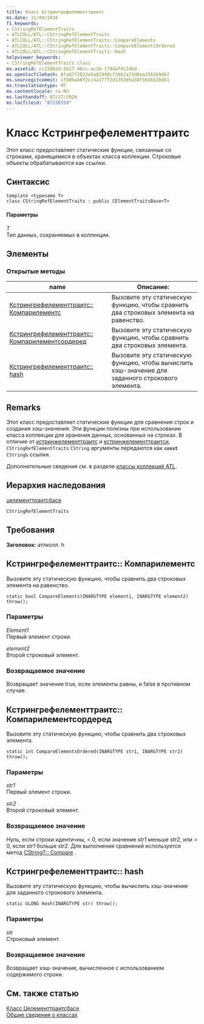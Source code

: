 ```yaml
---
title: Класс Кстрингрефелементтраитс
ms.date: 11/04/2016
f1_keywords:
- CStringRefElementTraits
- ATLCOLL/ATL::CStringRefElementTraits
- ATLCOLL/ATL::CStringRefElementTraits::CompareElements
- ATLCOLL/ATL::CStringRefElementTraits::CompareElementsOrdered
- ATLCOLL/ATL::CStringRefElementTraits::Hash
helpviewer_keywords:
- CStringRefElementTraits class
ms.assetid: cc15062d-5627-46cc-ac2b-1744afdc2dbd
ms.openlocfilehash: 6fa8772033a5a82940cf30b2a73d6ea356269d67
ms.sourcegitcommit: 1f009ab0f2cc4a177f2d1353d5a38f164612bdb1
ms.translationtype: MT
ms.contentlocale: ru-RU
ms.lasthandoff: 07/27/2020
ms.locfileid: "87226559"
---
```

# <a name="cstringrefelementtraits-class"></a>Класс Кстрингрефелементтраитс

Этот класс предоставляет статические функции, связанные со строками, хранящимися в объектах класса коллекции. Строковые объекты обрабатываются как ссылки.

## <a name="syntax"></a>Синтаксис

```
template <typename T>
class CStringRefElementTraits : public CElementTraitsBase<T>
```

#### <a name="parameters"></a>Параметры

*T*<br/>
Тип данных, сохраняемых в коллекции.

## <a name="members"></a>Элементы

### <a name="public-methods"></a>Открытые методы

|name|Описание:|
|----------|-----------------|
|[Кстрингрефелементтраитс:: Компарилементс](#compareelements)|Вызовите эту статическую функцию, чтобы сравнить два строковых элемента на равенство.|
|[Кстрингрефелементтраитс:: Компарилементсордеред](#compareelementsordered)|Вызовите эту статическую функцию, чтобы сравнить два строковых элемента.|
|[Кстрингрефелементтраитс:: hash](#hash)|Вызовите эту статическую функцию, чтобы вычислить хэш-значение для заданного строкового элемента.|

## <a name="remarks"></a>Remarks

Этот класс предоставляет статические функции для сравнения строк и создания хэш-значения. Эти функции полезны при использовании класса коллекции для хранения данных, основанных на строках. В отличие от [кстринжелементтраитс](../../atl/reference/cstringelementtraits-class.md) и [кстринжелементтраитси](../../atl/reference/cstringelementtraitsi-class.md), `CStringRefElementTraits` `CString` аргументы передаются как **`const`** `CString&` ссылки.

Дополнительные сведения см. в разделе [классы коллекций ATL](../../atl/atl-collection-classes.md).

## <a name="inheritance-hierarchy"></a>Иерархия наследования

[целементтраитсбасе](../../atl/reference/celementtraitsbase-class.md)

`CStringRefElementTraits`

## <a name="requirements"></a>Требования

**Заголовок:** атлколл. h

## <a name="cstringrefelementtraitscompareelements"></a><a name="compareelements"></a>Кстрингрефелементтраитс:: Компарилементс

Вызовите эту статическую функцию, чтобы сравнить два строковых элемента на равенство.

```
static bool CompareElements(INARGTYPE element1, INARGTYPE element2) throw();
```

### <a name="parameters"></a>Параметры

*Element1*<br/>
Первый элемент строки.

*element2*<br/>
Второй строковый элемент.

### <a name="return-value"></a>Возвращаемое значение

Возвращает значение true, если элементы равны, и false в противном случае.

## <a name="cstringrefelementtraitscompareelementsordered"></a><a name="compareelementsordered"></a>Кстрингрефелементтраитс:: Компарилементсордеред

Вызовите эту статическую функцию, чтобы сравнить два строковых элемента.

```
static int CompareElementsOrdered(INARGTYPE str1, INARGTYPE str2) throw();
```

### <a name="parameters"></a>Параметры

*str1*<br/>
Первый элемент строки.

*str2*<br/>
Второй строковый элемент.

### <a name="return-value"></a>Возвращаемое значение

Нуль, если строки идентичны, < 0, если значение *str1* меньше *str2*, или > 0, если *str1* больше *str2*. Для выполнения сравнений используется метод [CStringT:: Compare](../../atl-mfc-shared/reference/cstringt-class.md#compare) .

## <a name="cstringrefelementtraitshash"></a><a name="hash"></a>Кстрингрефелементтраитс:: hash

Вызовите эту статическую функцию, чтобы вычислить хэш-значение для заданного строкового элемента.

```
static ULONG Hash(INARGTYPE str) throw();
```

### <a name="parameters"></a>Параметры

*str*<br/>
Строковый элемент.

### <a name="return-value"></a>Возвращаемое значение

Возвращает хэш-значение, вычисленное с использованием содержимого строки.

## <a name="see-also"></a>См. также статью

[Класс Целементтраитсбасе](../../atl/reference/celementtraitsbase-class.md)<br/>
[Общие сведения о классах](../../atl/atl-class-overview.md)

